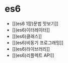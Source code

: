 # es6

* [[(es6 1장)문법 맛보기]]
* [[(es6)이터레이터]]
* [[(es6)클래스]]
* [[(es6)비동기 프로그래밍]]
* [[(es6)라이브러리]]
* [[(es6)리플렉트 API]]
